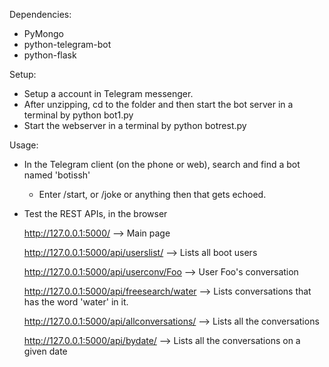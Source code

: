 Dependencies:
- PyMongo
- python-telegram-bot
- python-flask

Setup:
- Setup a account in Telegram messenger.
- After unzipping, cd to the folder and then start the bot server in a terminal by
    python bot1.py
- Start the webserver in a terminal by
    python botrest.py

Usage:
- In the Telegram client (on the phone or web), search and find a bot named 'botissh'
    - Enter /start, or /joke or anything then that gets echoed.
- Test the REST APIs, in the browser

    http://127.0.0.1:5000/ --> Main page

    http://127.0.0.1:5000/api/userslist/  --> Lists all boot users

    http://127.0.0.1:5000/api/userconv/Foo --> User Foo's conversation

    http://127.0.0.1:5000/api/freesearch/water --> Lists conversations that has the word 'water' in it.

    http://127.0.0.1:5000/api/allconversations/ --> Lists all the conversations

    http://127.0.0.1:5000/api/bydate/<YYYY-MM--DD> --> Lists all the conversations on a given date


